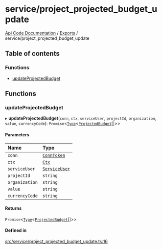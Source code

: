 # service/project\_projected\_budget\_update
 
[Api Code Documentation](../README.md) / [Exports](../modules.md) / service/project\_projected\_budget\_update

## Table of contents

### Functions

- [updateProjectedBudget](service_project_projected_budget_update.md#updateprojectedbudget)

## Functions

### updateProjectedBudget

▸ **updateProjectedBudget**(`conn`, `ctx`, `serviceUser`, `projectId`, `organization`, `value`, `currencyCode`): `Promise`\<[`Type`](result.md#type)\<[`ProjectedBudget`](../interfaces/service_domain_workflow_projected_budget.ProjectedBudget.md)[]\>\>

#### Parameters

| Name | Type |
| :------ | :------ |
| `conn` | [`ConnToken`](service_conn.md#conntoken) |
| `ctx` | [`Ctx`](../interfaces/lib_ctx.Ctx.md) |
| `serviceUser` | [`ServiceUser`](../interfaces/service_domain_organization_service_user.ServiceUser.md) |
| `projectId` | `string` |
| `organization` | `string` |
| `value` | `string` |
| `currencyCode` | `string` |

#### Returns

`Promise`\<[`Type`](result.md#type)\<[`ProjectedBudget`](../interfaces/service_domain_workflow_projected_budget.ProjectedBudget.md)[]\>\>

#### Defined in

[src/service/project_projected_budget_update.ts:16](https://github.com/openkfw/TruBudget/blob/422cbec/api/src/service/project_projected_budget_update.ts#L16)
